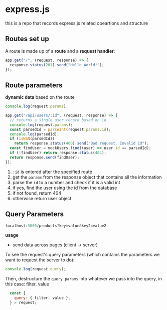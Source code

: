 # express.js
this is a repo that records express.js related opeartions and structure

## Routes set up

A route is made up of a **route** and a **request handler**:
```JavaScript
app.get("/", (request, response) => {
  response.status(201).send("Hello World!");
});
```

## Route parameters
**dynamic data** based on the route
```Javascript
console.log(request.params);
```
```Javascript
app.get("/api/users/:id", (request, response) => {
  // returns a single user record based on id
  console.log(request.params);
  const parsedId = parseInt(request.params.id);
  console.log(parsedId);
  if (isNaN(parsedId))
    return response.status(400).send("Bad request. Invalid id");
  const findUser = mockUsers.find((user) => user.id == parsedId);
  if (!findUser) return response.status(404);
  return response.send(findUser);
});
```
1. ```:id``` is entered after the specified route
2. get the ```params``` from the response object that contains all the information
3. parse the ```id``` to a number and check if it is a valid int
4. if yes, find the user using the id from the database
5. if not found, return 404
6. otherwise return user object

## Query Parameters
```Javascript
localhost:3000/products?key=value&key2=value2
```
**usage**
- send data across pages (client -> server)

To see the request's query parameters (which contains the parameters we
want to request the server to do):
```Javascript
console.log(request.query);
```

Then, destructure the ```query params``` into whatever we pass into the query, in this case: filter, value

```Javascript
  const {
    query: { filter, value },
  } = request;
```
